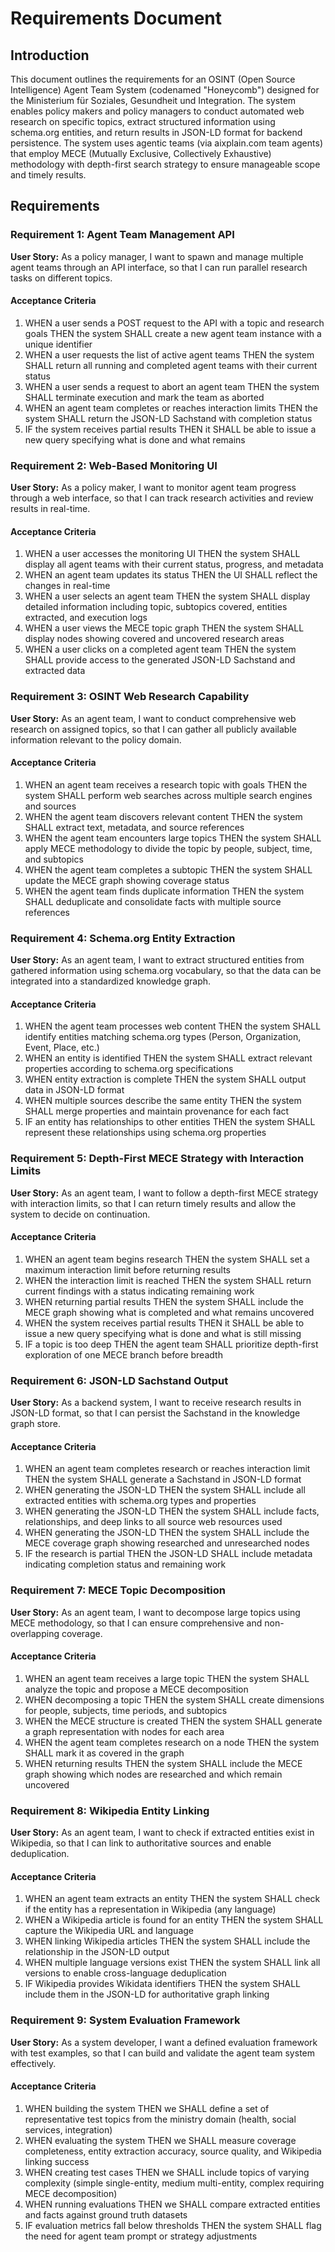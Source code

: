 # Requirements Document

## Introduction

This document outlines the requirements for an OSINT (Open Source Intelligence) Agent Team System (codenamed "Honeycomb") designed for the Ministerium für Soziales, Gesundheit und Integration. The system enables policy makers and policy managers to conduct automated web research on specific topics, extract structured information using schema.org entities, and return results in JSON-LD format for backend persistence. The system uses agentic teams (via aixplain.com team agents) that employ MECE (Mutually Exclusive, Collectively Exhaustive) methodology with depth-first search strategy to ensure manageable scope and timely results.

## Requirements

### Requirement 1: Agent Team Management API

**User Story:** As a policy manager, I want to spawn and manage multiple agent teams through an API interface, so that I can run parallel research tasks on different topics.

#### Acceptance Criteria

1. WHEN a user sends a POST request to the API with a topic and research goals THEN the system SHALL create a new agent team instance with a unique identifier
2. WHEN a user requests the list of active agent teams THEN the system SHALL return all running and completed agent teams with their current status
3. WHEN a user sends a request to abort an agent team THEN the system SHALL terminate execution and mark the team as aborted
4. WHEN an agent team completes or reaches interaction limits THEN the system SHALL return the JSON-LD Sachstand with completion status
5. IF the system receives partial results THEN it SHALL be able to issue a new query specifying what is done and what remains

### Requirement 2: Web-Based Monitoring UI

**User Story:** As a policy maker, I want to monitor agent team progress through a web interface, so that I can track research activities and review results in real-time.

#### Acceptance Criteria

1. WHEN a user accesses the monitoring UI THEN the system SHALL display all agent teams with their current status, progress, and metadata
2. WHEN an agent team updates its status THEN the UI SHALL reflect the changes in real-time
3. WHEN a user selects an agent team THEN the system SHALL display detailed information including topic, subtopics covered, entities extracted, and execution logs
4. WHEN a user views the MECE topic graph THEN the system SHALL display nodes showing covered and uncovered research areas
5. WHEN a user clicks on a completed agent team THEN the system SHALL provide access to the generated JSON-LD Sachstand and extracted data

### Requirement 3: OSINT Web Research Capability

**User Story:** As an agent team, I want to conduct comprehensive web research on assigned topics, so that I can gather all publicly available information relevant to the policy domain.

#### Acceptance Criteria

1. WHEN an agent team receives a research topic with goals THEN the system SHALL perform web searches across multiple search engines and sources
2. WHEN the agent team discovers relevant content THEN the system SHALL extract text, metadata, and source references
3. WHEN the agent team encounters large topics THEN the system SHALL apply MECE methodology to divide the topic by people, subject, time, and subtopics
4. WHEN the agent team completes a subtopic THEN the system SHALL update the MECE graph showing coverage status
5. WHEN the agent team finds duplicate information THEN the system SHALL deduplicate and consolidate facts with multiple source references

### Requirement 4: Schema.org Entity Extraction

**User Story:** As an agent team, I want to extract structured entities from gathered information using schema.org vocabulary, so that the data can be integrated into a standardized knowledge graph.

#### Acceptance Criteria

1. WHEN the agent team processes web content THEN the system SHALL identify entities matching schema.org types (Person, Organization, Event, Place, etc.)
2. WHEN an entity is identified THEN the system SHALL extract relevant properties according to schema.org specifications
3. WHEN entity extraction is complete THEN the system SHALL output data in JSON-LD format
4. WHEN multiple sources describe the same entity THEN the system SHALL merge properties and maintain provenance for each fact
5. IF an entity has relationships to other entities THEN the system SHALL represent these relationships using schema.org properties

### Requirement 5: Depth-First MECE Strategy with Interaction Limits

**User Story:** As an agent team, I want to follow a depth-first MECE strategy with interaction limits, so that I can return timely results and allow the system to decide on continuation.

#### Acceptance Criteria

1. WHEN an agent team begins research THEN the system SHALL set a maximum interaction limit before returning results
2. WHEN the interaction limit is reached THEN the system SHALL return current findings with a status indicating remaining work
3. WHEN returning partial results THEN the system SHALL include the MECE graph showing what is completed and what remains uncovered
4. WHEN the system receives partial results THEN it SHALL be able to issue a new query specifying what is done and what is still missing
5. IF a topic is too deep THEN the agent team SHALL prioritize depth-first exploration of one MECE branch before breadth

### Requirement 6: JSON-LD Sachstand Output

**User Story:** As a backend system, I want to receive research results in JSON-LD format, so that I can persist the Sachstand in the knowledge graph store.

#### Acceptance Criteria

1. WHEN an agent team completes research or reaches interaction limit THEN the system SHALL generate a Sachstand in JSON-LD format
2. WHEN generating the JSON-LD THEN the system SHALL include all extracted entities with schema.org types and properties
3. WHEN generating the JSON-LD THEN the system SHALL include facts, relationships, and deep links to all source web resources used
4. WHEN generating the JSON-LD THEN the system SHALL include the MECE coverage graph showing researched and unresearched nodes
5. IF the research is partial THEN the JSON-LD SHALL include metadata indicating completion status and remaining work

### Requirement 7: MECE Topic Decomposition

**User Story:** As an agent team, I want to decompose large topics using MECE methodology, so that I can ensure comprehensive and non-overlapping coverage.

#### Acceptance Criteria

1. WHEN an agent team receives a large topic THEN the system SHALL analyze the topic and propose a MECE decomposition
2. WHEN decomposing a topic THEN the system SHALL create dimensions for people, subjects, time periods, and subtopics
3. WHEN the MECE structure is created THEN the system SHALL generate a graph representation with nodes for each area
4. WHEN the agent team completes research on a node THEN the system SHALL mark it as covered in the graph
5. WHEN returning results THEN the system SHALL include the MECE graph showing which nodes are researched and which remain uncovered

### Requirement 8: Wikipedia Entity Linking

**User Story:** As an agent team, I want to check if extracted entities exist in Wikipedia, so that I can link to authoritative sources and enable deduplication.

#### Acceptance Criteria

1. WHEN an agent team extracts an entity THEN the system SHALL check if the entity has a representation in Wikipedia (any language)
2. WHEN a Wikipedia article is found for an entity THEN the system SHALL capture the Wikipedia URL and language
3. WHEN linking Wikipedia articles THEN the system SHALL include the relationship in the JSON-LD output
4. WHEN multiple language versions exist THEN the system SHALL link all versions to enable cross-language deduplication
5. IF Wikipedia provides Wikidata identifiers THEN the system SHALL include them in the JSON-LD for authoritative graph linking

### Requirement 9: System Evaluation Framework

**User Story:** As a system developer, I want a defined evaluation framework with test examples, so that I can build and validate the agent team system effectively.

#### Acceptance Criteria

1. WHEN building the system THEN we SHALL define a set of representative test topics from the ministry domain (health, social services, integration)
2. WHEN evaluating the system THEN we SHALL measure coverage completeness, entity extraction accuracy, source quality, and Wikipedia linking success
3. WHEN creating test cases THEN we SHALL include topics of varying complexity (simple single-entity, medium multi-entity, complex requiring MECE decomposition)
4. WHEN running evaluations THEN we SHALL compare extracted entities and facts against ground truth datasets
5. IF evaluation metrics fall below thresholds THEN the system SHALL flag the need for agent team prompt or strategy adjustments


